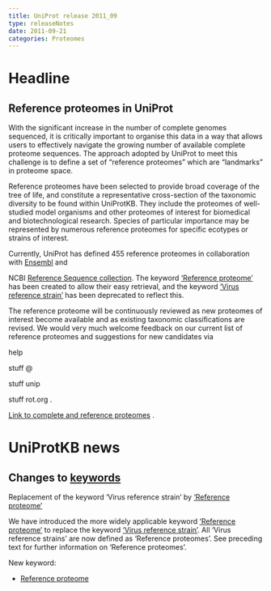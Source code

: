 ```yaml
---
title: UniProt release 2011_09
type: releaseNotes
date: 2011-09-21
categories: Proteomes
---
```


# Headline

## Reference proteomes in UniProt

With the significant increase in the number of complete genomes sequenced, it is critically important to organise this data in a way that allows users to effectively navigate the growing number of available complete proteome sequences. The approach adopted by UniProt to meet this challenge is to define a set of “reference proteomes” which are “landmarks” in proteome space.

Reference proteomes have been selected to provide broad coverage of the tree of life, and constitute a representative cross-section of the taxonomic diversity to be found within UniProtKB. They include the proteomes of well-studied model organisms and other proteomes of interest for biomedical and biotechnological research. Species of particular importance may be represented by numerous reference proteomes for specific ecotypes or strains of interest.

Currently, UniProt has defined 455 reference proteomes in collaboration with [Ensembl](http://www.ensembl.org/index.html) and

NCBI [Reference Sequence collection](http://www.ncbi.nlm.nih.gov/RefSeq/ "RefSeq"). The keyword [‘Reference proteome’](https://www.uniprot.org/keywords/KW-1185) has been created to allow their easy retrieval, and the keyword [‘Virus reference strain’](https://www.uniprot.org/keywords/KW-1019) has been deprecated to reflect this.

The reference proteome will be continuously reviewed as new proteomes of interest become available and as existing taxonomic classifications are revised. We would very much welcome feedback on our current list of reference proteomes and suggestions for new candidates via

help

stuff @

stuff unip

stuff rot.org .

[Link to complete and reference proteomes](https://www.uniprot.org/taxonomy/complete-proteomes) .

# UniProtKB news

## Changes to [keywords](https://ftp.uniprot.org/pub/databases/uniprot/current_release/knowledgebase/complete/docs/keywlist)

Replacement of the keyword ‘Virus reference strain’ by [‘Reference proteome’](https://www.uniprot.org/keywords/KW-1185)

We have introduced the more widely applicable keyword [‘Reference proteome’](https://www.uniprot.org/keywords/KW-1185) to replace the keyword [‘Virus reference strain’](https://www.uniprot.org/keywords/KW-1019). All ‘Virus reference strains’ are now defined as ‘Reference proteomes’. See preceding text for further information on ‘Reference proteomes’.

New keyword:

-   [Reference proteome](https://www.uniprot.org/keywords/KW-1185)
